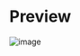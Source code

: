 # Preview
![image](https://github.com/user-attachments/assets/caaf4adc-079f-4537-938d-5936f46f8424)
